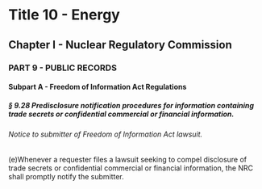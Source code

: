 
# Title 10 - Energy
## Chapter I - Nuclear Regulatory Commission
### PART 9 - PUBLIC RECORDS
#### Subpart A - Freedom of Information Act Regulations
##### § 9.28 Predisclosure notification procedures for information containing trade secrets or confidential commercial or financial information.
###### Notice to submitter of Freedom of Information Act lawsuit.

(e)Whenever a requester files a lawsuit seeking to compel disclosure of trade secrets or confidential commercial or financial information, the NRC shall promptly notify the submitter.
